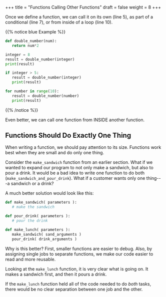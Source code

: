 +++
title = "Functions Calling Other Functions"
draft = false
weight = 8
+++

Once we define a function, we can call it on its own (line 5), as part of a conditional (line 7),
or from inside of a loop (line 10).

{{% notice blue Example %}}

```python {linenos=table}
def double_number(num):
   return num*2

integer = 8
result = double_number(integer)
print(result)

if integer > 5:
   result = double_number(integer)
   print(result)

for number in range(10):
   result = double_number(number)
   print(result)
```

{{% /notice %}}

Even better, we can call one function from INSIDE another function.

## Functions Should Do Exactly One Thing

When writing a function, we should pay attention to its size. Functions work best when they are
small and do only one thing.

Consider the `make_sandwich` function from an
earlier section. What if we wanted to expand our
program to not only make a sandwich, but also to pour a drink. It would be a
bad idea to write one function to do both (`make_sandwich_and_pour_drink`).
What if a customer wants only one thing---a sandwich or a drink?

A much better solution would look like this:

```python {linenos=table}
def make_sandwich( parameters ):
   # make the sandwich

def pour_drink( parameters ):
   # pour the drink

def make_lunch( parameters ):
   make_sandwich( sand_arguments )
   pour_drink( drink_arguments )
```

Why is this better? First, smaller functions are easier to debug. Also, by
assigning single jobs to separate functions, we make our code easier to read
and more reusable.

Looking at the `make_lunch` function, it is very clear what is going on.
It makes a sandwich first, and then it pours a drink.

If the `make_lunch` function held all of the code needed to do *both* tasks,
there would be no clear separation between one job and the other.
